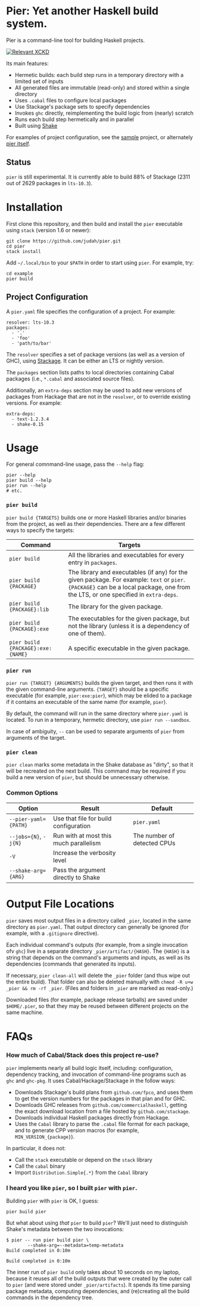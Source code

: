 # Pier: Yet another Haskell build system.

Pier is a command-line tool for building Haskell projects.

[![Relevant XCKD](https://imgs.xkcd.com/comics/standards.png)](https://xkcd.com/927/)

Its main features:

- Hermetic builds: each build step runs in a temporary directory with a limited set of inputs
- All generated files are immutable (read-only) and stored within a single directory
- Uses `.cabal` files to configure local packages
- Use Stackage's package sets to specify dependencies
- Invokes `ghc` directly, reimplementing the build logic from (nearly) scratch
- Runs each build step hermetically and in parallel
- Built using [Shake](http://shakebuild.com)

For examples of project configuration, see the [sample](example/pier.yaml)
project, or alternately [pier itself](pier.yaml).

## Status
`pier` is still experimental.  It is currently able to build 88% of Stackage (2311 out of 2629 packages in `lts-10.3`).

# Installation
First clone this repository, and then build and install the `pier` executable using `stack` (version 1.6 or newer):

```
git clone https://github.com/judah/pier.git
cd pier
stack install
```

Add `~/.local/bin` to your `$PATH` in order to start using `pier`.  For example, try:

```
cd example
pier build
```

## Project Configuration
A `pier.yaml` file specifies the configuration of a project.  For example:

```
resolver: lts-10.3
packages:
  - '.'
  - 'foo'
  - 'path/to/bar'
```

The `resolver` specifies a set of package versions (as well as a version of GHC), using [Stackage](https://stackage.org).  It can be either an LTS or nightly version.

The `packages` section lists paths to local directories containing Cabal packages (i.e., `*.cabal` and associated source files).

Additionally, an `extra-deps` section may be used to add new versions of packages from Hackage that are not in the `resolver`, or to override existing versions.  For example:

```
extra-deps:
  - text-1.2.3.4
  - shake-0.15
```

# Usage

For general comnmand-line usage, pass the `--help` flag:

```
pier --help
pier build --help
pier run --help
# etc.
```

### `pier build`

`pier build {TARGETS}` builds one or more Haskell libraries and/or binaries from the project, as well as their dependencies.  There are a few different ways to specify the targets:

| Command | Targets |
| --- | --- |
| `pier build` | All the libraries and executables for every entry in `packages`. |
| `pier build {PACKAGE}` | The library and executables (if any) for the given package.  For example: `text` or `pier`.  `{PACKAGE}` can be a local package, one from the LTS, or one specified in `extra-deps`. |
| `pier build {PACKAGE}:lib` | The library for the given package. |
| `pier build {PACKAGE}:exe` | The executables for the given package, but not the library (unless it is a dependency of one of them). |
| `pier build {PACKAGE}:exe:{NAME}` | A specific executable in the given package. |

### `pier run`
`pier run {TARGET} {ARGUMENTS}` builds the given target, and then runs it with the given command-line arguments.  `{TARGET}` should be a specific executable (for example, `pier:exe:pier`), which may be elided to a package if it contains an executable of the same name (for example, `pier`).

By default, the command will run in the same directory where `pier.yaml` is located.  To run in a temporary, hermetic directory, use `pier run --sandbox`.

In case of ambiguity, `--` can be used to separate arguments of `pier` from arguments of the target.

### `pier clean`
`pier clean` marks some metadata in the Shake database as "dirty", so that it will be recreated on the next build.  This command may be required if you build a new version of `pier`, but should be unnecessary otherwise.

### Common Options

| Option | Result | Default |
| --- | --- | --- |
| `--pier-yaml={PATH}` | Use that file for build configuration | `pier.yaml` |
| `--jobs={N}`, `-j{N}` | Run with at most this much parallelism | The number of detected CPUs |
| `-V` | Increase the verbosity level | |
| `--shake-arg={ARG}` | Pass the argument directly to Shake | |

# Output File Locations

`pier` saves most output files in a directory called `_pier`, located in the
same directory as `pier.yaml`.  That output directory can generally be ignored
(for example, with a `.gitignore` directive).

Each individual command's outputs (for example, from a single invocation ofv
`ghc`) live in a separate directory `_pier/artifact/{HASH}`.  The `{HASH}` is
a string that depends on the command's arguments and inputs, as well as its dependencies
(commands that generated its inputs).

If necessary, `pier clean-all` will delete the `_pier` folder (and thus wipe out the entire build).  That folder can also be deleted manually with `chmod -R u+w _pier && rm -rf _pier`.  (Files and folders in `_pier` are marked as read-only.)

Downloaded files (for example, package release tarballs) are saved under `$HOME/.pier`, so that they may be reused between different projects on the same machine.

# FAQs

### How much of Cabal/Stack does this project re-use?

`pier` implements nearly all build logic itself, including: configuration, dependency tracking, and invocation of command-line programs such as `ghc` and `ghc-pkg`.  It uses Cabal/Hackage/Stackage in the follow ways:

- Downloads Stackage's build plans from `github.com/fpco`, and uses them to get the version numbers for the packages in that plan and for GHC.
- Downloads GHC releases from `github.com/commercialhaskell`, getting the exact download location from a file hosted by `github.com/stackage`.
- Downloads individual Haskell packages directly from Hackage.
- Uses the `Cabal` library to parse the `.cabal` file format for each package, and to generate CPP version macros (for example, `MIN_VERSION_{package}`).

In particular, it does not:

- Call the `stack` executable or depend on the `stack` library
- Call the `cabal` binary
- Import `Distribution.Simple{.*}` from the `Cabal` library


### I heard you like `pier`, so I built `pier` with `pier`.
Building `pier` with `pier` is OK, I guess:

    pier build pier

But what about using *that* `pier` to build `pier`?  We'll just need to
distinguish Shake's metadata between the two invocations:

    $ pier -- run pier build pier \
            --shake-arg=--metadata=temp-metadata
    Build completed in 0:10m

    Build completed in 0:10m

The inner run of `pier build` only takes about 10 seconds on my laptop, because it reuses all of the build outputs that
were created by the outer call to `pier` (and were stored under `_pier/artifacts`).  It spends its time parsing
package metadata, computing dependencies, and (re)creating all the build
commands in the dependency tree.
